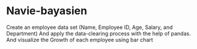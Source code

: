 # Navie-bayasien

Create an employee data set (Name, Employee ID, Age, Salary, and Department) And apply the data-clearing process with the help of pandas. And visualize the Growth of each employee using bar chart
